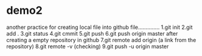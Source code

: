  # demo2

 another practice
 for creating local file into github file..............
 1.git init
 2.git add .
 3.git status
 4.git cmmit
 5.git push
 6.git push origin master
 after creating a empty repository in github
 7.git remote add origin (a link from the repository)
 8.git remote -v (checking)
 9.git push -u origin master

